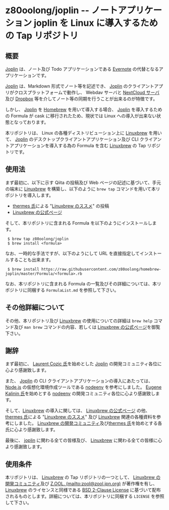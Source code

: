 # z80oolong/joplin -- ノートアプリケーション joplin を Linux に導入するための Tap リポジトリ

## 概要

[Joplin][JOPL] は、ノート及び Todo アプリケーションである [Evernote][EVER] の代替となるアプリケーションです。

[Joplin][JOPL] は、Markdown 形式でノート等を記述でき、 [Joplin][JOPL] のクライアントアプリがクロスプラットフォームで動作し、 Webdav サーバと [NextCloud サーバ][NCLD] 及び [Dropbox][DROP] 等を介してノート等の同期を行うことが出来るのが特徴です。

しかし、 [Joplin][JOPL] を [Homebrew][HBRW] を用いて導入する場合、 [Joplin][JOPL] を導入するための Formula が cask に移行されたため、現状では Linux への導入が出来ない状態となっております。

本リポジトリは、 Linux の各種ディストリビューション上に [Linuxbrew][BREW] を用いて、 [Joplin][JOPL] のデスクトップクライアントアプリケーション及び CLI クライアントアプリケーションを導入する為の Formula を含む [Linuxbrew][BREW] の Tap リポジトリです。

## 使用法

まず最初に、以下に示す Qiita の投稿及び Web ページの記述に基づいて、手元の端末に [Linuxbrew][BREW] を構築し、以下のように  ```brew tap``` コマンドを用いて本リポジトリを導入します。

- [thermes 氏][THER]による "[Linuxbrew のススメ][THBR]" の投稿
- [Linuxbrew の公式ページ][BREW]

そして、本リポジトリに含まれる Formula を以下のようにインストールします。

```
 $ brew tap z80oolong/joplin
 $ brew install <formula>
```

なお、一時的な手法ですが、以下のようにして URL を直接指定してインストールすることも出来ます。

```
 $ brew install https://raw.githubusercontent.com/z80oolong/homebrew-joplin/master/Formula/<formula>.rb
```

なお、本リポジトリに含まれる Formula の一覧及びその詳細については、本リポジトリに同梱する ```FormulaList.md``` を参照して下さい。

## その他詳細について

その他、本リポジトリ及び [Linuxbrew][BREW] の使用についての詳細は ```brew help``` コマンド及び  ```man brew``` コマンドの内容、若しくは [Linuxbrew の公式ページ][BREW]を御覧下さい。

## 謝辞

まず最初に、 [Laurent Cozic 氏][LAUR]を始めとした [Joplin][JOPL] の開発コミュニティ各位に心より感謝致します。

また、 [Joplin][JOPL] の CLI クライアントアプリケーションの導入にあたっては、 [Node.js][NODE] の仮想化環境作成ツールである [nodeenv][NENV] を参考にしました。 [Eugene Kalinin 氏][EUGE]を始めとする [nodeenv][NENV] の開発コミュニティ各位に心より感謝致します。

そして、[Linuxbrew][BREW] の導入に関しては、 [Linuxbrew の公式ページ][BREW] の他、 [thermes 氏][THER]による "[Linuxbrew のススメ][THBR]" 及び [Linuxbrew][BREW] 関連の各種資料を参考にしました。 [Linuxbrew の開発コミュニティ][BREW]及び[thermes 氏][THER]を始めとする各氏に心より感謝致します。

最後に、 [joplin][JOPL] に関わる全ての皆様及び、 [Linuxbrew][BREW] に関わる全ての皆様に心より感謝致します。

## 使用条件

本リポジトリは、 [Linuxbrew][BREW] の Tap リポジトリの一つとして、 [Linuxbrew の開発コミュニティ][BREW]及び [Z.OOL. (mailto:zool@zool.jpn.org)][ZOOL] が著作権を有し、[Linuxbrew][BREW] のライセンスと同様である [BSD 2-Clause License][BSD2] に基づいて配布されるものとします。詳細については、本リポジトリに同梱する ```LICENSE``` を参照して下さい。

<!-- 外部リンク一覧 -->

[JOPL]:https://joplinapp.org/
[EVER]:https://evernote.com/intl/jp
[NCLD]:https://nextcloud.com/
[DROP]:https://www.dropbox.com/ja/
[HBRW]:https://brew.sh/index_ja
[BREW]:https://linuxbrew.sh/
[LAUR]:https://github.com/laurent22
[NODE]:https://nodejs.org/ja/
[NENV]:https://github.com/ekalinin/nodeenv
[EUGE]:https://github.com/ekalinin
[THER]:https://qiita.com/thermes
[THBR]:https://qiita.com/thermes/items/926b478ff6e3758ecfea
[BSD2]:https://opensource.org/licenses/BSD-2-Clause
[ZOOL]:http://zool.jpn.org/
